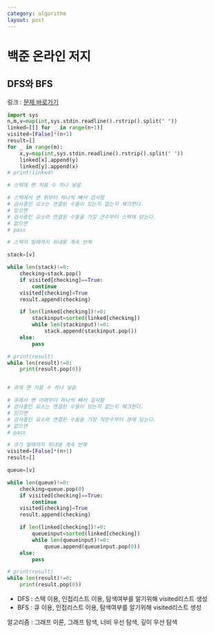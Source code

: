 ```yaml
---
category: algorithm
layout: post
---
```

# 백준 온라인 저지
## DFS와 BFS

링크 : [문제 바로가기](https://www.acmicpc.net/problem/1260)        


```python
import sys
n,m,v=map(int,sys.stdin.readline().rstrip().split(" "))
linked=[[] for _ in range(n+1)]
visited=[False]*(n+1)
result=[]
for _ in range(m):
    x,y=map(int,sys.stdin.readline().rstrip().split(" "))
    linked[x].append(y)
    linked[y].append(x)
# print(linked)

# 스택에 맨 처음 수 하나 넣음

# 스택에서 맨 위부터 하나씩 빼서 검사함
# 검사중인 요소는 연결된 수들이 있는지 없는지 체크한다.
# 있으면
# 검사중인 요소와 연결된 수들을 가장 큰수부터 스택에 담는다.
# 없으면
# pass

# 스택이 빌때까지 위내용 계속 반복

stack=[v]

while len(stack)!=0:
    checking=stack.pop()
    if visited[checking]==True:
        continue
    visited[checking]=True
    result.append(checking)

    if len(linked[checking])!=0:
        stackinput=sorted(linked[checking])
        while len(stackinput)!=0:
            stack.append(stackinput.pop())
    else:
        pass

# print(result)
while len(result)!=0:
    print(result.pop(0))


# 큐에 맨 처음 수 하나 넣음

# 큐에서 맨 아래부터 하나씩 빼서 검사함
# 검사중인 요소는 연결된 수들이 있는지 없는지 체크한다.
# 있으면
# 검사중인 요소와 연결된 수들을 가장 작은수부터 큐에 담는다.
# 없으면
# pass

# 큐가 빌때까지 위내용 계속 반복
visited=[False]*(n+1)
result=[]

queue=[v]

while len(queue)!=0:
    checking=queue.pop(0)
    if visited[checking]==True:
        continue
    visited[checking]=True
    result.append(checking)

    if len(linked[checking])!=0:
        queueinput=sorted(linked[checking])
        while len(queueinput)!=0:
            queue.append(queueinput.pop(0))
    else:
        pass

# print(result)
while len(result)!=0:
    print(result.pop(0))
```

 - DFS : 스택 이용, 인접리스트 이용, 탐색여부를 알기위해 visited리스트 생성
 - BFS : 큐 이용, 인접리스트 이용, 탐색여부를 알기위해 visited리스트 생성          
 





알고리즘 : 그래프 이론, 그래프 탐색, 너비 우선 탐색, 깊이 우선 탐색